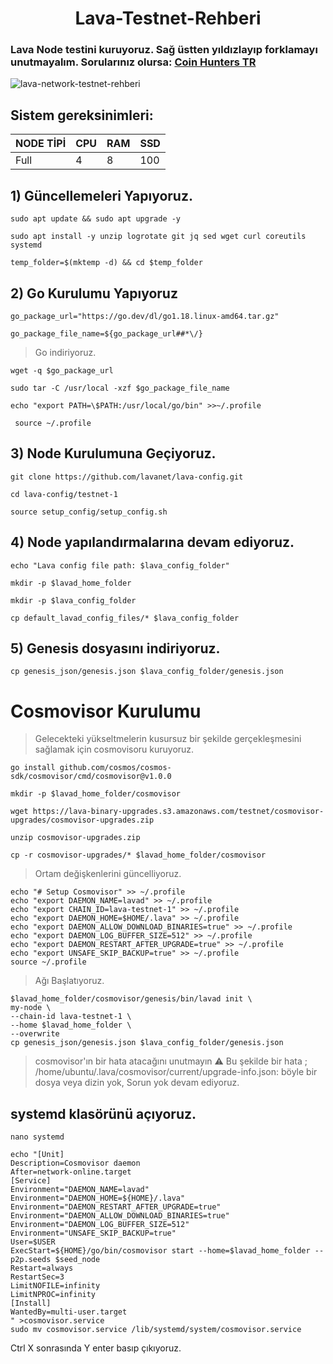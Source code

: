 <h1 align="center">Lava-Testnet-Rehberi

### Lava Node testini kuruyoruz. Sağ üstten yıldızlayıp forklamayı unutmayalım. Sorularınız olursa: <a href="https://t.me/CoinHuntersTR/34102" target="_blank" rel="Coin Hunters TR" >Coin Hunters TR</a>

![lava-network-testnet-rehberi](https://user-images.githubusercontent.com/111747226/220886500-561d6199-3c6d-4af3-8a45-b003ac7768ba.png)

## Sistem gereksinimleri:
NODE TİPİ | CPU     | RAM      | SSD     |
| ------------- | ------------- | ------------- | -------- |
| Full | 4          | 8         | 100  |


## 1) Güncellemeleri Yapıyoruz.

```
sudo apt update && sudo apt upgrade -y
```
```
sudo apt install -y unzip logrotate git jq sed wget curl coreutils systemd
```
```
temp_folder=$(mktemp -d) && cd $temp_folder
```
## 2) Go Kurulumu Yapıyoruz

```
go_package_url="https://go.dev/dl/go1.18.linux-amd64.tar.gz"
```
```
go_package_file_name=${go_package_url##*\/}
```
> Go indiriyoruz.
```
wget -q $go_package_url
```
```
sudo tar -C /usr/local -xzf $go_package_file_name
```
```
echo "export PATH=\$PATH:/usr/local/go/bin" >>~/.profile
```
```
 source ~/.profile
```

## 3) Node Kurulumuna Geçiyoruz.

```
git clone https://github.com/lavanet/lava-config.git
```
```
cd lava-config/testnet-1
```
```
source setup_config/setup_config.sh
```

## 4) Node yapılandırmalarına devam ediyoruz.
  
```
echo "Lava config file path: $lava_config_folder"
```
```
mkdir -p $lavad_home_folder
```
```
mkdir -p $lava_config_folder
``` 
```
cp default_lavad_config_files/* $lava_config_folder
``` 

## 5) Genesis dosyasını indiriyoruz.
  
```
cp genesis_json/genesis.json $lava_config_folder/genesis.json
```
# Cosmovisor Kurulumu
  
> Gelecekteki yükseltmelerin kusursuz bir şekilde gerçekleşmesini sağlamak için cosmovisoru kuruyoruz.
```
go install github.com/cosmos/cosmos-sdk/cosmovisor/cmd/cosmovisor@v1.0.0
```
```
mkdir -p $lavad_home_folder/cosmovisor
```
```
wget https://lava-binary-upgrades.s3.amazonaws.com/testnet/cosmovisor-upgrades/cosmovisor-upgrades.zip
```
```
unzip cosmovisor-upgrades.zip
```
```
cp -r cosmovisor-upgrades/* $lavad_home_folder/cosmovisor
```
> Ortam değişkenlerini güncelliyoruz.
```
echo "# Setup Cosmovisor" >> ~/.profile
echo "export DAEMON_NAME=lavad" >> ~/.profile
echo "export CHAIN_ID=lava-testnet-1" >> ~/.profile
echo "export DAEMON_HOME=$HOME/.lava" >> ~/.profile
echo "export DAEMON_ALLOW_DOWNLOAD_BINARIES=true" >> ~/.profile
echo "export DAEMON_LOG_BUFFER_SIZE=512" >> ~/.profile
echo "export DAEMON_RESTART_AFTER_UPGRADE=true" >> ~/.profile
echo "export UNSAFE_SKIP_BACKUP=true" >> ~/.profile
source ~/.profile
```  
> Ağı Başlatıyoruz.
```
$lavad_home_folder/cosmovisor/genesis/bin/lavad init \
my-node \
--chain-id lava-testnet-1 \
--home $lavad_home_folder \
--overwrite
cp genesis_json/genesis.json $lava_config_folder/genesis.json
```
>  cosmovisor'ın bir hata atacağını unutmayın ⚠️  Bu şekilde bir hata ; /home/ubuntu/.lava/cosmovisor/current/upgrade-info.json: böyle bir dosya veya dizin yok, Sorun yok devam ediyoruz.
  
## systemd klasörünü açıyoruz.
```
nano systemd
```
```
echo "[Unit]
Description=Cosmovisor daemon
After=network-online.target
[Service]
Environment="DAEMON_NAME=lavad"
Environment="DAEMON_HOME=${HOME}/.lava"
Environment="DAEMON_RESTART_AFTER_UPGRADE=true"
Environment="DAEMON_ALLOW_DOWNLOAD_BINARIES=true"
Environment="DAEMON_LOG_BUFFER_SIZE=512"
Environment="UNSAFE_SKIP_BACKUP=true"
User=$USER
ExecStart=${HOME}/go/bin/cosmovisor start --home=$lavad_home_folder --p2p.seeds $seed_node
Restart=always
RestartSec=3
LimitNOFILE=infinity
LimitNPROC=infinity
[Install]
WantedBy=multi-user.target
" >cosmovisor.service
sudo mv cosmovisor.service /lib/systemd/system/cosmovisor.service
``` 
 Ctrl X sonrasında Y enter basıp çıkıyoruz.
 
 

